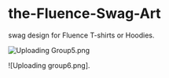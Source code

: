 # the-Fluence-Swag-Art
 swag design for Fluence T-shirts or Hoodies.

![Uploading Group5.png]()

![Uploading group6.png].
